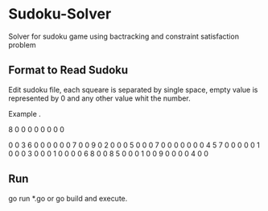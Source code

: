 # Sudoku-Solver
Solver for sudoku game using bactracking and constraint satisfaction problem

## Format to Read Sudoku
Edit sudoku file, each squeare is separated by single space, empty value is represented by 0 and any other value whit the number.

Example .

8 0 0 0 0 0 0 0 0 

0 0 3 6 0 0 0 0 0 
0 7 0 0 9 0 2 0 0 
0 5 0 0 0 7 0 0 0 
0 0 0 0 4 5 7 0 0 
0 0 0 1 0 0 0 3 0 
0 0 1 0 0 0 0 6 8 
0 0 8 5 0 0 0 1 0 
0 9 0 0 0 0 4 0 0 

## Run 
go run *.go or
go build and execute.
